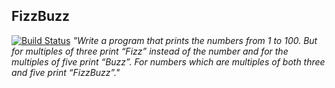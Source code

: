 ## FizzBuzz
[![Build Status](https://travis-ci.com/ivanornes/FizzBuzz.svg?branch=main)](https://travis-ci.com/ivanornes/FizzBuzz)
_"Write a program that prints the numbers from 1 to 100. But for multiples of three print “Fizz” instead of the number and for the multiples of five print “Buzz”. For numbers which are multiples of both three and five print “FizzBuzz”."_
